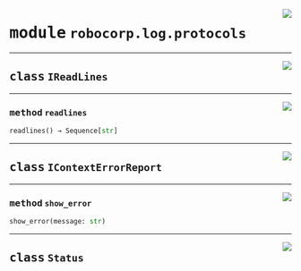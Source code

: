 <!-- markdownlint-disable -->

<a href="https://github.com/robocorp/robo/tree/master/log/src/robocorp/log/protocols.py#L0"><img align="right" style="float:right;" src="https://img.shields.io/badge/-source-cccccc?style=flat-square" /></a>

# <kbd>module</kbd> `robocorp.log.protocols`






---

<a href="https://github.com/robocorp/robo/tree/master/log/src/robocorp/log/protocols.py#L10"><img align="right" style="float:right;" src="https://img.shields.io/badge/-source-cccccc?style=flat-square" /></a>

## <kbd>class</kbd> `IReadLines`







---

<a href="https://github.com/robocorp/robo/tree/master/log/src/robocorp/log/protocols.py#L11"><img align="right" style="float:right;" src="https://img.shields.io/badge/-source-cccccc?style=flat-square" /></a>

### <kbd>method</kbd> `readlines`

```python
readlines() → Sequence[str]
```






---

<a href="https://github.com/robocorp/robo/tree/master/log/src/robocorp/log/protocols.py#L15"><img align="right" style="float:right;" src="https://img.shields.io/badge/-source-cccccc?style=flat-square" /></a>

## <kbd>class</kbd> `IContextErrorReport`







---

<a href="https://github.com/robocorp/robo/tree/master/log/src/robocorp/log/protocols.py#L16"><img align="right" style="float:right;" src="https://img.shields.io/badge/-source-cccccc?style=flat-square" /></a>

### <kbd>method</kbd> `show_error`

```python
show_error(message: str)
```






---

<a href="https://github.com/robocorp/robo/tree/master/log/src/robocorp/log/protocols.py#L22"><img align="right" style="float:right;" src="https://img.shields.io/badge/-source-cccccc?style=flat-square" /></a>

## <kbd>class</kbd> `Status`








